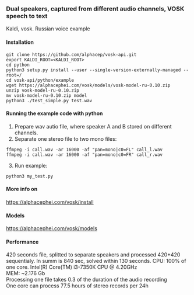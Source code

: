 ### Dual speakers, captured from different audio channels, VOSK speech to text
Kaldi, vosk. Russian voice example   
#### Installation
```python3 -m pip install vosk   
git clone https://github.com/alphacep/vosk-api.git   
export KALDI_ROOT=<KALDI_ROOT>   
cd python   
python3 setup.py install --user --single-version-externally-managed --root=/   
cd vosk-api/python/example   
wget https://alphacephei.com/vosk/models/vosk-model-ru-0.10.zip   
unzip vosk-model-ru-0.10.zip   
mv vosk-model-ru-0.10.zip model   
python3 ./test_simple.py test.wav  
```  

#### Running the example code with python
1. Prepare wav autio file, where speaker A and B stored on different channels.   
2. Separate one stereo file to two mono files:   
```
ffmpeg -i call.wav -ar 16000 -af "pan=mono|c0=FL" call_l.wav   
ffmpeg -i call.wav -ar 16000 -af "pan=mono|c0=FR" call_r.wav
```
3. Run example:
```
python3 my_test.py
```

#### More info on   
https://alphacephei.com/vosk/install   
#### Models   
https://alphacephei.com/vosk/models
#### Performance
420 seconds file, splitted to separate speakers and processed 420+420 sequentialy. In summ is 840 sec, solved within 130 seconds.
CPU: 100% of one core. Intel(R) Core(TM) i3-7350K CPU @ 4.20GHz   
MEM: ~2.176 Gb   
Processing one file takes 0.3 of the duration of the audio recording   
One core can process 77.5 hours of stereo records per 24h
